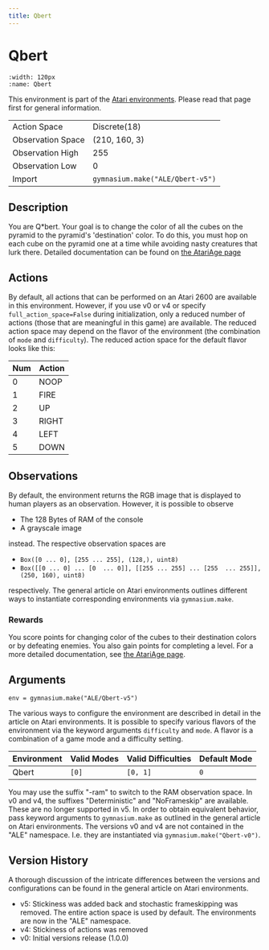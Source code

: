```yaml
---
title: Qbert
---
```

# Qbert

```{figure} ../../_static/videos/atari/qbert.gif 
:width: 120px
:name: Qbert
```

This environment is part of the <a href='..'>Atari environments</a>. Please read that page first for general information.

|                   |                                  |
|-------------------|----------------------------------|
| Action Space      | Discrete(18)                     |
| Observation Space | (210, 160, 3)                    |
| Observation High  | 255                              |
| Observation Low   | 0                                |
| Import            | `gymnasium.make("ALE/Qbert-v5")` |

## Description
You are Q*bert. Your goal is to change the color of all the cubes on the pyramid to the pyramid's 'destination' color. To do this, you must hop on each cube on the pyramid one at a time while avoiding nasty creatures that lurk there. 
Detailed documentation can be found on [the AtariAge page](https://atariage.com/manual_html_page.php?SystemID=2600&SoftwareID=1224&itemTypeID=HTMLMANUAL)

## Actions
By default, all actions that can be performed on an Atari 2600 are available in this environment.
However, if you use v0 or v4 or specify `full_action_space=False` during initialization, only a reduced
number of actions (those that are meaningful in this game) are available. The reduced action space may depend on the flavor of the environment (the combination of `mode` and `difficulty`). The reduced action space for the default 
flavor looks like this:

| Num | Action |
|-----|--------|
| 0   | NOOP   |
| 1   | FIRE   |
| 2   | UP     |
| 3   | RIGHT  |
| 4   | LEFT   |
| 5   | DOWN   |

## Observations
By default, the environment returns the RGB image that is displayed to human players as an observation. However, it is possible to observe
- The 128 Bytes of RAM of the console
- A grayscale image

instead. The respective observation spaces are
- `Box([0 ... 0], [255 ... 255], (128,), uint8)`
- `Box([[0 ... 0]
 ...
 [0  ... 0]], [[255 ... 255]
 ...
 [255  ... 255]], (250, 160), uint8)
`

respectively. The general article on Atari environments outlines different ways to instantiate corresponding environments
via `gymnasium.make`.

### Rewards
You score points for changing color of the cubes to their destination colors or by defeating enemies. You also gain points for completing a level. 
For a more detailed documentation, see [the AtariAge page](https://atariage.com/manual_html_page.php?SystemID=2600&SoftwareID=1224&itemTypeID=HTMLMANUAL).
## Arguments

```
env = gymnasium.make("ALE/Qbert-v5")
```

The various ways to configure the environment are described in detail in the article on Atari environments.
It is possible to specify various flavors of the environment via the keyword arguments `difficulty` and `mode`. 
A flavor is a combination of a game mode and a difficulty setting.

| Environment | Valid Modes | Valid Difficulties | Default Mode |
|-------------|-------------|--------------------|--------------|
| Qbert       | `[0]`       | `[0, 1]`           | `0`          |

You may use the suffix "-ram" to switch to the RAM observation space. In v0 and v4, the suffixes "Deterministic" and "NoFrameskip" 
are available. These are no longer supported in v5. In order to obtain equivalent behavior, pass keyword arguments to `gymnasium.make` as outlined in 
the general article on Atari environments.
The versions v0 and v4 are not contained in the "ALE" namespace. I.e. they are instantiated via `gymnasium.make("Qbert-v0")`.

## Version History
A thorough discussion of the intricate differences between the versions and configurations can be found in the
general article on Atari environments. 

* v5: Stickiness was added back and stochastic frameskipping was removed. The entire action space is used by default. The environments are now in the "ALE" namespace.
* v4: Stickiness of actions was removed
* v0: Initial versions release (1.0.0)


